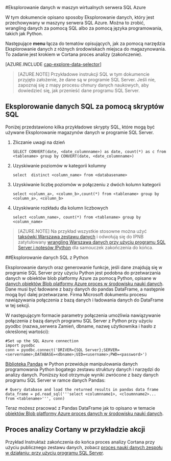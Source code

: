 <properties 
    pageTitle="Eksplorowanie danych w maszyn wirtualnych serwera SQL Azure | Microsoft Azure" 
    description="Jak Eksplorowanie danych, który jest przechowywany w maszyny serwera SQL Azure." 
    services="machine-learning" 
    documentationCenter="" 
    authors="bradsev" 
    manager="jhubbard" 
    editor="cgronlun" />

<tags 
    ms.service="machine-learning" 
    ms.workload="data-services" 
    ms.tgt_pltfrm="na" 
    ms.devlang="na" 
    ms.topic="article" 
    ms.date="09/13/2016" 
    ms.author="bradsev" /> 

#<a name="explore-data-in-sql-server-virtual-machine-on-azure"></a>Eksplorowanie danych w maszyn wirtualnych serwera SQL Azure


W tym dokumencie opisano sposoby Eksplorowanie danych, który jest przechowywany w maszyny serwera SQL Azure. Można to zrobić, wrangling danych za pomocą SQL albo za pomocą języka programowania, takich jak Python.

Następujące **menu** łącza do tematów opisujących, jak za pomocą narzędzia Eksplorowanie danych z różnych środowiskach miejsca do magazynowania. To zadanie jest krokiem w Cortana proces analizy (zakończenie).

[AZURE.INCLUDE [cap-explore-data-selector](../../includes/cap-explore-data-selector.md)]


> [AZURE.NOTE] Przykładowe instrukcji SQL w tym dokumencie przyjęto założenie, że dane są w programie SQL Server. Jeśli nie, zapoznaj się z mapy procesu chmury danych naukowych, aby dowiedzieć się, jak przenieść dane programu SQL Server.



## <a name="sql-dataexploration"></a>Eksplorowanie danych SQL za pomocą skryptów SQL

Poniżej przedstawiono kilka przykładowe skrypty SQL, które mogą być używane Eksplorowanie magazynów danych w programie SQL Server.

1. Zliczanie uwagi na dzień

    `SELECT CONVERT(date, <date_columnname>) as date, count(*) as c from <tablename> group by CONVERT(date, <date_columnname>)` 

2. Uzyskiwanie poziomów w kategorii kolumny

    `select  distinct <column_name> from <databasename>`

3. Uzyskiwanie liczbę poziomów w połączeniu z dwóch kolumn kategorii 

    `select <column_a>, <column_b>,count(*) from <tablename> group by <column_a>, <column_b>`

4. Uzyskiwanie rozkładu dla kolumn liczbowych

    `select <column_name>, count(*) from <tablename> group by <column_name>`

> [AZURE.NOTE] Na przykład wszystkie stosowne można użyć [taksówki Warszawa zestawu danych](http://www.andresmh.com/nyctaxitrips/) i odwołują się do IPNB zatytułowany [wrangling Warszawa danych przy użyciu programu SQL Server i notesów IPython](https://github.com/Azure/Azure-MachineLearning-DataScience/blob/master/Misc/DataScienceProcess/iPythonNotebooks/machine-Learning-data-science-process-sql-walkthrough.ipynb) dla samouczek zakończenia do końca.

##<a name="python"></a>Eksplorowanie danych SQL z Python

Eksplorowanie danych oraz generowanie funkcje, jeśli dane znajdują się w programie SQL Server przy użyciu Python jest podobna do przetwarzania danych w obiektów blob platformy Azure za pomocą Python, opisane w [danych obiektów Blob platformy Azure proces w środowisku nauki danych](machine-learning-data-science-process-data-blob.md). Dane musi być ładowane z bazy danych do pandas DataFrame, a następnie mogą być dalej przetwarzane. Firma Microsoft dokumentu procesu nawiązywania połączenia z bazą danych i ładowania danych do DataFrame w tej sekcji.

W następującym formacie parametry połączenia umożliwia nawiązywanie połączenia z bazą danych programu SQL Server z Python przy użyciu pyodbc (nazwa_serwera Zamień, dbname, nazwę użytkownika i hasło z określonej wartości):

    #Set up the SQL Azure connection
    import pyodbc   
    conn = pyodbc.connect('DRIVER={SQL Server};SERVER=<servername>;DATABASE=<dbname>;UID=<username>;PWD=<password>')

[Biblioteka Pandas](http://pandas.pydata.org/) w Python przewiduje manipulowania danych programowania Python bogatego zestawu struktury danych i narzędzi do analizy danych. Poniższy kod otrzymuje wyniki zwrócone z bazy danych programu SQL Server w ramce danych Pandas:

    # Query database and load the returned results in pandas data frame
    data_frame = pd.read_sql('''select <columnname1>, <cloumnname2>... from <tablename>''', conn)

Teraz możesz pracować z Pandas DataFrame jak to opisano w temacie [obiektów Blob platformy Azure proces danych w środowisku nauki danych](machine-learning-data-science-process-data-blob.md).

## <a name="cortana-analytics-process-in-action-example"></a>Proces analizy Cortany w przykładzie akcji

Przykład Instruktaż zakończenia do końca proces analizy Cortana przy użyciu publicznego zestawu danych, zobacz [proces nauki danych zespołu w działaniu: przy użyciu programu SQL Server](machine-learning-data-science-process-sql-walkthrough.md).

 
